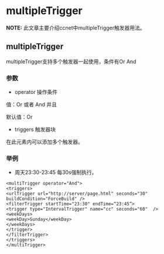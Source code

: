multipleTrigger
=============================
**NOTE:** 此文章主要介绍ccnet中multipleTrigger触发器用法。
## multipleTrigger
multipleTrigger支持多个触发器一起使用，条件有Or And

### 参数
* operator 操作条件

 值：Or 或者 And 并且
 
 默认值：Or
* triggers 触发器块
 
在此元素内可以添加多个触发器。

### 举例

* 周天23:30-23:45 每30s强制执行。
 
 ```
<multiTrigger operator="And">
<triggers>
<urlTrigger url="http://server/page.html" seconds="30" buildCondition="ForceBuild" />
<filterTrigger startTime="23:30" endTime=“23:45”>
<trigger type="IntervalTrigger" name="cc" seconds="60"  />
<weekDays>
<weekDay>Sunday</weekDay>
</weekDays>
</trigger>
</filterTrigger>
</triggers>
</multiTrigger>
```

 